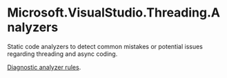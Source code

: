 # Microsoft.VisualStudio.Threading.Analyzers

Static code analyzers to detect common mistakes or potential issues regarding threading and async coding.

[Diagnostic analyzer rules](https://microsoft.github.io/vs-threading/analyzers/index.html).
